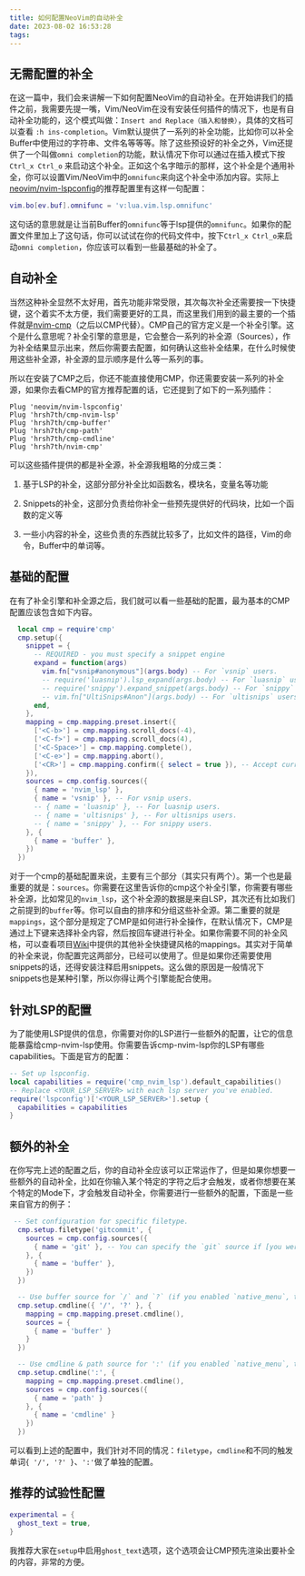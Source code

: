 ```yaml
---
title: 如何配置NeoVim的自动补全
date: 2023-08-02 16:53:28
tags:
---
```



## 无需配置的补全

在这一篇中，我们会来讲解一下如何配置NeoVim的自动补全。在开始讲我们的插件之前，我需要先提一嘴，Vim/NeoVim在没有安装任何插件的情况下，也是有自动补全功能的，这个模式叫做：`Insert and Replace（插入和替换）`，具体的文档可以查看 `:h ins-completion`。Vim默认提供了一系列的补全功能，比如你可以补全Buffer中使用过的字符串、文件名等等等。除了这些预设好的补全之外，Vim还提供了一个叫做`omni completion`的功能，默认情况下你可以通过在插入模式下按`Ctrl_x Ctrl_o` 来启动这个补全。正如这个名字暗示的那样，这个补全是个通用补全，你可以设置Vim/NeoVim中的`omnifunc`来向这个补全中添加内容。实际上[neovim/nvim-lspconfig](https://github.com/neovim/nvim-lspconfig)的推荐配置里有这样一句配置：

```lua
vim.bo[ev.buf].omnifunc = 'v:lua.vim.lsp.omnifunc'
```

这句话的意思就是让当前Buffer的`omnifunc`等于lsp提供的`omnifunc`。如果你的配置文件里加上了这句话，你可以试试在你的代码文件中，按下`Ctrl_x Ctrl_o`来启动`omni completion`，你应该可以看到一些最基础的补全了。

## 自动补全

当然这种补全显然不太好用，首先功能非常受限，其次每次补全还需要按一下快捷键，这个着实不太方便，我们需要更好的工具，而这里我们用到的最主要的一个插件就是[nvim-cmp](https://github.com/hrsh7th/nvim-cmp)（之后以CMP代替）。CMP自己的官方定义是一个补全引擎。这个是什么意思呢？补全引擎的意思是，它会整合一系列的补全源（Sources），作为补全结果显示出来，然后你需要去配置，如何确认这些补全结果，在什么时候使用这些补全源，补全源的显示顺序是什么等一系列的事。

所以在安装了CMP之后，你还不能直接使用CMP，你还需要安装一系列的补全源，如果你去看CMP的官方推荐配置的话，它还提到了如下的一系列插件：

```vimscript
Plug 'neovim/nvim-lspconfig'
Plug 'hrsh7th/cmp-nvim-lsp'
Plug 'hrsh7th/cmp-buffer'
Plug 'hrsh7th/cmp-path'
Plug 'hrsh7th/cmp-cmdline'
Plug 'hrsh7th/nvim-cmp'
```

可以这些插件提供的都是补全源，补全源我粗略的分成三类：

1. 基于LSP的补全，这部分部分补全比如函数名，模块名，变量名等功能

2. Snippets的补全，这部分负责给你补全一些预先提供好的代码块，比如一个函数的定义等
3. 一些小内容的补全，这些负责的东西就比较多了，比如文件的路径，Vim的命令，Buffer中的单词等。

## 基础的配置

在有了补全引擎和补全源之后，我们就可以看一些基础的配置，最为基本的CMP配置应该包含如下内容。
```lua
  local cmp = require'cmp'
  cmp.setup({
    snippet = {
      -- REQUIRED - you must specify a snippet engine
      expand = function(args)
        vim.fn["vsnip#anonymous"](args.body) -- For `vsnip` users.
        -- require('luasnip').lsp_expand(args.body) -- For `luasnip` users.
        -- require('snippy').expand_snippet(args.body) -- For `snippy` users.
        -- vim.fn["UltiSnips#Anon"](args.body) -- For `ultisnips` users.
      end,
    },
    mapping = cmp.mapping.preset.insert({
      ['<C-b>'] = cmp.mapping.scroll_docs(-4),
      ['<C-f>'] = cmp.mapping.scroll_docs(4),
      ['<C-Space>'] = cmp.mapping.complete(),
      ['<C-e>'] = cmp.mapping.abort(),
      ['<CR>'] = cmp.mapping.confirm({ select = true }), -- Accept currently selected item. Set `select` to `false` to only confirm explicitly selected items.
    }),
    sources = cmp.config.sources({
      { name = 'nvim_lsp' },
      { name = 'vsnip' }, -- For vsnip users.
      -- { name = 'luasnip' }, -- For luasnip users.
      -- { name = 'ultisnips' }, -- For ultisnips users.
      -- { name = 'snippy' }, -- For snippy users.
    }, {
      { name = 'buffer' },
    })
  })
```

对于一个cmp的基础配置来说，主要有三个部分（其实只有两个）。第一个也是最重要的就是：`sources`。你需要在这里告诉你的cmp这个补全引擎，你需要有哪些补全源，比如常见的`nvim_lsp`，这个补全源的数据是来自LSP，其次还有比如我们之前提到的`buffer`等。你可以自由的排序和分组这些补全源。第二重要的就是`mappings`，这个部分是规定了CMP是如何进行补全操作，在默认情况下，CMP是通过上下键来选择补全内容，然后按回车键进行补全。如果你需要不同的补全风格，可以查看项目[Wiki](https://github.com/hrsh7th/nvim-cmp/wiki/Example-mappings)中提供的其他补全快捷键风格的mappings。其实对于简单的补全来说，你配置完这两部分，已经可以使用了。但是如果你还需要使用snippets的话，还得安装注释启用snippets。这么做的原因是一般情况下snippets也是某种引擎，所以你得让两个引擎能配合使用。

## 针对LSP的配置

为了能使用LSP提供的信息，你需要对你的LSP进行一些额外的配置，让它的信息能暴露给cmp-nvim-lsp使用。你需要告诉cmp-nvim-lsp你的LSP有哪些capabilities。下面是官方的配置：

```lua
-- Set up lspconfig.
local capabilities = require('cmp_nvim_lsp').default_capabilities()
-- Replace <YOUR_LSP_SERVER> with each lsp server you've enabled.
require('lspconfig')['<YOUR_LSP_SERVER>'].setup {
  capabilities = capabilities
}
```

## 额外的补全

在你写完上述的配置之后，你的自动补全应该可以正常运作了，但是如果你想要一些额外的自动补全，比如在你输入某个特定的字符之后才会触发，或者你想要在某个特定的Mode下，才会触发自动补全，你需要进行一些额外的配置，下面是一些来自官方的例子：
```lua
 -- Set configuration for specific filetype.
  cmp.setup.filetype('gitcommit', {
    sources = cmp.config.sources({
      { name = 'git' }, -- You can specify the `git` source if [you were installed it](https://github.com/petertriho/cmp-git).
    }, {
      { name = 'buffer' },
    })
  })

  -- Use buffer source for `/` and `?` (if you enabled `native_menu`, this won't work anymore).
  cmp.setup.cmdline({ '/', '?' }, {
    mapping = cmp.mapping.preset.cmdline(),
    sources = {
      { name = 'buffer' }
    }
  })

  -- Use cmdline & path source for ':' (if you enabled `native_menu`, this won't work anymore).
  cmp.setup.cmdline(':', {
    mapping = cmp.mapping.preset.cmdline(),
    sources = cmp.config.sources({
      { name = 'path' }
    }, {
      { name = 'cmdline' }
    })
  })
```

可以看到上述的配置中，我们针对不同的情况：`filetype`，`cmdline`和不同的触发单词`{ '/', '?' }`、`':'`做了单独的配置。

## 推荐的试验性配置

```lua
experimental = {
  ghost_text = true,
}
```

我推荐大家在`setup`中启用`ghost_text`选项，这个选项会让CMP预先渲染出要补全的内容，非常的方便。
